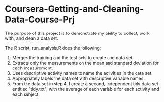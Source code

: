 # Coursera-Getting-and-Cleaning-Data-Course-Prj
The purpose of this project is to demonstrate my ability to collect, work with, and clean a data set.

The R script, run_analysis.R does the following:

1. Merges the training and the test sets to create one data set.
2. Extracts only the measurements on the mean and standard deviation for each measurement. 
3. Uses descriptive activity names to name the activities in the data set.
4. Appropriately labels the data set with descriptive variable names. 
5. From the data set in step 4, I create a second, independent tidy data set entitled "tidy.txt", with the average of each variable for each activity and each subject.

